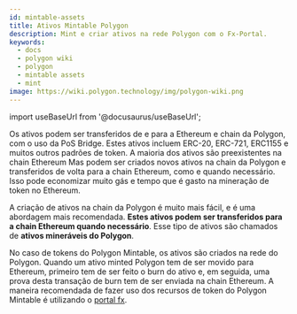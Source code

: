 ```yaml
---
id: mintable-assets
title: Ativos Mintable Polygon
description: Mint e criar ativos na rede Polygon com o Fx-Portal.
keywords:
  - docs
  - polygon wiki
  - polygon
  - mintable assets
  - mint
image: https://wiki.polygon.technology/img/polygon-wiki.png
---
```


import useBaseUrl from '@docusaurus/useBaseUrl';

Os ativos podem ser transferidos de e para a Ethereum e chain da Polygon, com o uso da PoS Bridge. Estes ativos incluem ERC-20, ERC-721, ERC1155 e muitos outros padrões de token. A maioria dos ativos são preexistentes na chain Ethereum Mas podem ser criados novos ativos na chain da Polygon e transferidos de volta para a chain Ethereum, como e quando necessário. Isso pode economizar muito gás e tempo que é gasto na mineração de token no Ethereum.

A criação de ativos na chain da Polygon é muito mais fácil, e é uma abordagem mais recomendada. **Estes ativos podem ser transferidos para a chain Ethereum quando necessário**. Esse tipo de ativos são chamados de **ativos mineráveis do Polygon**.

No caso de tokens do Polygon Mintable, os ativos são criados na rede do Polygon. Quando um ativo minted Polygon tem de ser movido para Ethereum, primeiro tem de ser feito o burn do ativo e, em seguida, uma prova desta transação de burn tem de ser enviada na chain Ethereum. A maneira recomendada de fazer uso dos recursos de token do Polygon Mintable é utilizando o [portal fx](/develop/l1-l2-communication/fx-portal.md).
